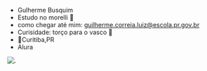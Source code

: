 - Gulherme Busquim
- Estudo no morelli 📒
- como chegar até mim: guilherme.correia.luiz@escola.pr.gov.br
- Curisidade: torço para o vasco 💢 
- 📍Curitiba,PR
- Alura

![.](https://media1.tenor.com/m/UQBl9lioVkQAAAAC/ryan-gosling-oscars-2024.gif)
